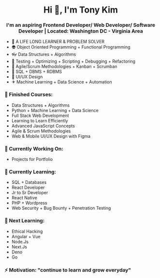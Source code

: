 <h1 align="center">Hi 👋, I'm Tony Kim</h1>

<h3 align="center"> I'm an aspiring Frontend Developer/ Web Developer/ Software Developer | Located: Washington DC - Virginia Area </h3>


+ 🦉 A LIFE LONG LEARNER & PROBLEM SOLVER 
+ 👽 Object Oriented Programming + Functional Programming 
+ 👓 Data Structures + Algorithms 
+ 🐞 Testing + Optimizing + Scripting + Debugging + Refactoring
+ 🙌 Agile/Scrum Methodologies + Kanban + Scrumban
+ 🛒 SQL + DBMS + RDBMS
+ 🎨 UI/UX Design 
+ ✈ Machine Learning + Data Science + Automation

### 🚀 Finished Courses: 
+ Data Structures + Algorithms
+ Python + Machine Learning + Data Science
+ Full Stack Web Development
+ Learning to Learn Efficiently
+ Advanced JavaScript Concepts
+ Agile & Scrum Methodologies
+ Web & Mobile UI/UX Design with Figma 


### 🔭 Currently Working On: 
+ Projects for Portfolio 

### 🦉 Currently Learning:
+ SQL + Databases
+ React Developer
+ Jr to Sr Developer 
+ React Native  
+ PHP + Wordpress 
+ Web Security + Bug Bounty + Penetration Testing 

### 💪 Next Learning: 
+ Ethical Hacking
+ Angular + Vue
+ Node.Js
+ Next.Js
+ Deno
+ Go

### ⚡ Motivation: "continue to learn and grow everyday"


